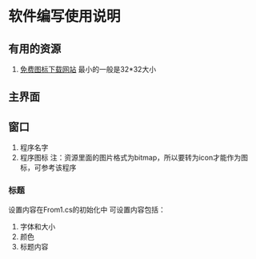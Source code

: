 ﻿# 软件编写使用说明
## 有用的资源
1. [免费图标下载网站](https://icons8.com/)  最小的一般是32*32大小
## 主界面
## 窗口
1. 程序名字
2. 程序图标
注：资源里面的图片格式为bitmap，所以要转为icon才能作为图标，可参考该程序
### 标题
设置内容在From1.cs的初始化中
可设置内容包括：
1. 字体和大小
2. 颜色
3. 标题内容
